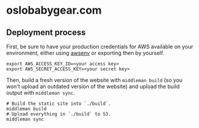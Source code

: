 # oslobabygear.com

## Deployment process

First, be sure to have your production credentials for AWS available
on your environment, either using [awsenv](https://github.com/mv/awsenv)
or exporting then by yourself.

```
export AWS_ACCESS_KEY_ID=<your access key>
export AWS_SECRET_ACCESS_KEY=<your secret key>
```

Then, build a fresh version of the website with `middleman build`
(so you won't upload an outdated version of the website) and upload
the build output with `middleman sync`.

```
# Build the static site into `./build`.
middleman build
# Upload everything in `./build` to S3.
middleman sync
```
